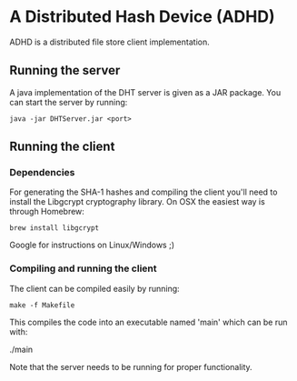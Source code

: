 A Distributed Hash Device (ADHD)
====

ADHD is a distributed file store client implementation.

## Running the server

A java implementation of the DHT server is given as a JAR package.
You can start the server by running:

    java -jar DHTServer.jar <port>

## Running the client

### Dependencies

For generating the SHA-1 hashes and compiling the client you'll need to install
the Libgcrypt cryptography library. On OSX the easiest way is through Homebrew:

    brew install libgcrypt

Google for instructions on Linux/Windows ;)

### Compiling and running the client

The client can be compiled easily by running:

    make -f Makefile

This compiles the code into an executable named 'main' which can be run with:

  ./main <server-address> <server-port> <my-address> <my-port>

Note that the server needs to be running for proper functionality.
